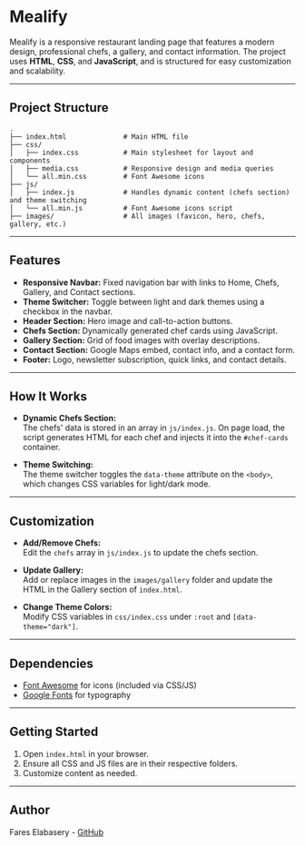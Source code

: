 # Mealify

Mealify is a responsive restaurant landing page that features a modern design, professional chefs, a gallery, and contact information. The project uses **HTML**, **CSS**, and **JavaScript**, and is structured for easy customization and scalability.

---

## Project Structure

```
.
├── index.html              # Main HTML file
├── css/
│   ├── index.css           # Main stylesheet for layout and components
│   ├── media.css           # Responsive design and media queries
│   └── all.min.css         # Font Awesome icons
├── js/
│   ├── index.js            # Handles dynamic content (chefs section) and theme switching
│   └── all.min.js          # Font Awesome icons script
├── images/                 # All images (favicon, hero, chefs, gallery, etc.)
```

---

## Features

- **Responsive Navbar:** Fixed navigation bar with links to Home, Chefs, Gallery, and Contact sections.
- **Theme Switcher:** Toggle between light and dark themes using a checkbox in the navbar.
- **Header Section:** Hero image and call-to-action buttons.
- **Chefs Section:** Dynamically generated chef cards using JavaScript.
- **Gallery Section:** Grid of food images with overlay descriptions.
- **Contact Section:** Google Maps embed, contact info, and a contact form.
- **Footer:** Logo, newsletter subscription, quick links, and contact details.

---

## How It Works

- **Dynamic Chefs Section:**  
  The chefs' data is stored in an array in `js/index.js`. On page load, the script generates HTML for each chef and injects it into the `#chef-cards` container.

- **Theme Switching:**  
  The theme switcher toggles the `data-theme` attribute on the `<body>`, which changes CSS variables for light/dark mode.

---

## Customization

- **Add/Remove Chefs:**  
  Edit the `chefs` array in `js/index.js` to update the chefs section.

- **Update Gallery:**  
  Add or replace images in the `images/gallery` folder and update the HTML in the Gallery section of `index.html`.

- **Change Theme Colors:**  
  Modify CSS variables in `css/index.css` under `:root` and `[data-theme="dark"]`.

---

## Dependencies

- [Font Awesome](https://fontawesome.com/) for icons (included via CSS/JS)
- [Google Fonts](https://fonts.google.com/) for typography

---

## Getting Started

1. Open `index.html` in your browser.
2. Ensure all CSS and JS files are in their respective folders.
3. Customize content as needed.

---

## Author

Fares Elabasery - [GitHub](https://github.com/fareselabasery)
